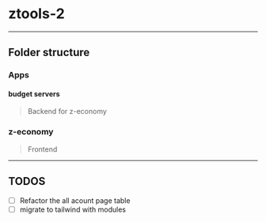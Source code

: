 # ztools-2
***
## Folder structure
### Apps
#### budget servers
> Backend for z-economy

### z-economy
> Frontend

***
## TODOS
 - [ ] Refactor the all acount page table
 - [ ] migrate to tailwind with modules
